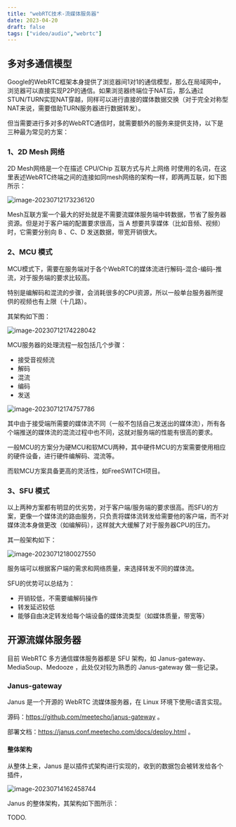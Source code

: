 ```yaml
---
title: "webRTC技术-流媒体服务器"
date: 2023-04-20
draft: false
tags: ["video/audio","webrtc"]
---
```


## 多对多通信模型

Google的WebRTC框架本身提供了浏览器间1对1的通信模型，那么在局域网中，浏览器可以直接实现P2P的通信。如果浏览器终端位于NAT后，那么通过STUN/TURN实现NAT穿越，同样可以进行直接的媒体数据交换（对于完全对称型NAT来说，需要借助TURN服务器进行数据转发）。

但当需要进行多对多的WebRTC通信时，就需要额外的服务来提供支持，以下是三种最为常见的方案：

### 1、2D Mesh 网络

2D Mesh网络是一个在描述 CPU/Chip 互联方式与片上网络 时使用的名词，在这里表述WebRTC终端之间的连接如同mesh网络的架构一样，即两两互联，如下图所示：

![image-20230712173236120](https://hugo-github-io.oss-cn-beijing.aliyuncs.com/img/202307121732917.png)

Mesh互联方案一个最大的好处就是不需要流媒体服务端中转数据，节省了服务器资源。但是对于客户端的配置要求很高，当 A 想要共享媒体（比如音频、视频）时，它需要分别向 B 、C、D 发送数据，带宽开销很大。

### 2、MCU 模式

MCU模式下，需要在服务端对于各个WebRTC的媒体流进行解码-混合-编码-推流，对于服务端的要求比较高。

特别是编解码和混流的步骤，会消耗很多的CPU资源，所以一般单台服务器所提供的视频也有上限（十几路）。

其架构如下图：

![image-20230712174228042](https://hugo-github-io.oss-cn-beijing.aliyuncs.com/img/202307121742282.png)

MCU服务器的处理流程一般包括几个步骤：

- 接受音视频流
- 解码
- 混流
- 编码
- 发送

![image-20230712174757786](https://hugo-github-io.oss-cn-beijing.aliyuncs.com/img/202307182000547.png)

其中由于接受端所需要的媒体流不同（一般不包括自己发送出的媒体流），所有各个端推送的媒体流的混流过程中也不同，这就对服务端的性能有很高的要求。

一般MCU的方案分为硬MCU和软MCU两种，其中硬件MCU的方案需要使用相应的硬件设备，进行硬件编解码、混流等。

而软MCU方案具备更高的灵活性，如FreeSWITCH项目。

### 3、SFU 模式

以上两种方案都有明显的优劣势，对于客户端/服务端的要求很高。而SFU的方案，更像一个媒体流的路由服务，只负责将媒体流转发给需要他的客户端，而不对媒体流本身做更改（如编解码），这样就大大缓解了对于服务器CPU的压力。

其一般架构如下：

![image-20230712180027550](attachments/image-20230712180027550.png)

服务端可以根据客户端的需求和网络质量，来选择转发不同的媒体流。

SFU的优势可以总结为：

- 开销较低，不需要编解码操作
- 转发延迟较低
- 能够自由决定转发给每个端设备的媒体流类型（如媒体质量，带宽等）

## 开源流媒体服务器

目前 WebRTC 多方通信媒体服务器都是 SFU 架构，如 Janus-gateway、MediaSoup、Medooze ，此处仅对较为熟悉的 Janus-gateway 做一些记录。

### Janus-gateway

Janus 是一个开源的 WebRTC 流媒体服务器，在 Linux 环境下使用c语言实现。

源码：https://github.com/meetecho/janus-gateway 。

部署文档：https://janus.conf.meetecho.com/docs/deploy.html 。

#### 整体架构

从整体上来，Janus 是以插件式架构进行实现的，收到的数据包会被转发给各个插件，





![image-20230714162458744](https://hugo-github-io.oss-cn-beijing.aliyuncs.com/img/202307182000485.png)

Janus 的整体架构，其架构如下图所示：

TODO.

